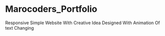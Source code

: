 # Marocoders_Portfolio
Responsive Simple Website With Creative Idea Designed With Animation Of text Changing 
